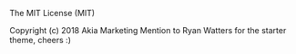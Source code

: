 The MIT License (MIT)

Copyright (c) 2018 Akia Marketing
Mention to Ryan Watters for the starter theme, cheers :)


